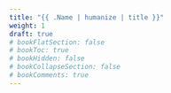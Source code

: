 ```yaml
---
title: "{{ .Name | humanize | title }}"
weight: 1
draft: true
# bookFlatSection: false
# bookToc: true
# bookHidden: false
# bookCollapseSection: false
# bookComments: true
---
```

